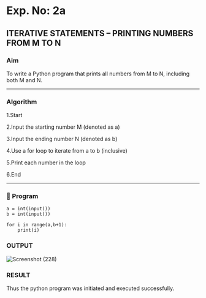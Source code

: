# Exp. No: 2a  
## ITERATIVE STATEMENTS – PRINTING NUMBERS FROM M TO N

###  Aim
To write a Python program that prints all numbers from M to N, including both M and N.

---

###  Algorithm

1.Start

2.Input the starting number M (denoted as a)

3.Input the ending number N (denoted as b)

4.Use a for loop to iterate from a to b (inclusive)

5.Print each number in the loop

6.End

---

### 🧾 Program

```
a = int(input())
b = int(input())

for i in range(a,b+1):
    print(i)

```
### OUTPUT
![Screenshot (228)](https://github.com/user-attachments/assets/6a89c4f5-c551-4d58-b1d8-1965c85c30f2)

### RESULT
Thus the python program was initiated and executed successfully.


